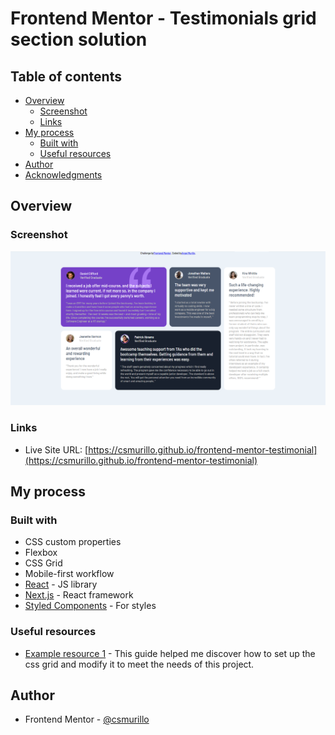 # Frontend Mentor - Testimonials grid section solution

## Table of contents

- [Overview](#overview)
  - [Screenshot](#screenshot)
  - [Links](#links)
- [My process](#my-process)
  - [Built with](#built-with)
  - [Useful resources](#useful-resources)
- [Author](#author)
- [Acknowledgments](#acknowledgments)

## Overview

### Screenshot

![](./screenshot.png)

### Links

- Live Site URL: [https://csmurillo.github.io/frontend-mentor-testimonial](https://csmurillo.github.io/frontend-mentor-testimonial)

## My process

### Built with

- CSS custom properties
- Flexbox
- CSS Grid
- Mobile-first workflow
- [React](https://reactjs.org/) - JS library
- [Next.js](https://nextjs.org/) - React framework
- [Styled Components](https://styled-components.com/) - For styles

### Useful resources

- [Example resource 1](https://css-tricks.com/snippets/css/complete-guide-grid/) - This guide helped me discover how to set up the css grid and modify it to meet the needs of this project.

## Author

- Frontend Mentor - [@csmurillo](https://www.frontendmentor.io/profile/csmurillo)